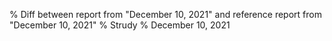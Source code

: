 % Diff between report from "December 10, 2021" and reference report from "December 10, 2021"
% Strudy
% December 10, 2021


